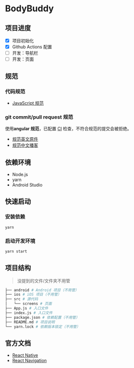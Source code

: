 # BodyBuddy

## 项目进度

- [x] 项目初始化
- [x] Github Actions 配置
- [ ] 开发：导航栏
- [ ] 开发：页面

## 规范

### 代码规范

- [JavaScript 规范](https://zh-google-styleguide.readthedocs.io/en/latest/google-javascript-styleguide/javascript_language_rules/#)

### git commit/pull request 规范

使用**angular 规范**，已配置 [CI](./.github/workflows/main_ci.yml) 检查，不符合规范的提交会被拒绝。

- [规范英文原件](https://github.com/angular/angular/blob/22b96b9/CONTRIBUTING.md#-commit-message-guidelines)
- [规范中文播客](https://zj-git-guide.readthedocs.io/zh-cn/latest/message/Angular%E6%8F%90%E4%BA%A4%E4%BF%A1%E6%81%AF%E8%A7%84%E8%8C%83/)

## 依赖环境

- Node.js
- yarn
- Android Studio

## 快速启动

### 安装依赖

```bash
yarn
```

### 启动开发环境

```bash
yarn start
```

## 项目结构

> 没提到的文件/文件夹不用管

```bash
├── android # Android 项目（不用管）
├── ios # iOS 项目（不用管）
├── src # 源代码
│   └── screens # 页面
├── App.js # 入口文件
├── index.js # 入口文件
├── package.json # 依赖配置（不用管）
├── README.md # 项目说明
└── yarn.lock # 依赖版本锁定（不用管）
```


## 官方文档

- [React Native](https://reactnative.cn/docs/getting-started/)
- [React Navigation](https://reactnavigation.org/docs/getting-started/)
